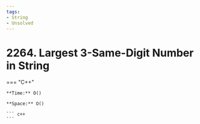 ```yaml
---
tags:
- String
- Unsolved
---
```



# 2264. Largest 3-Same-Digit Number in String

=== "C++"

    **Time:** O()

    **Space:** O()

    ``` c++
    ```